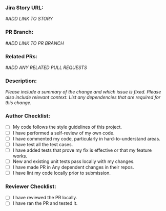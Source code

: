 ### Jira Story URL: 
_#ADD LINK TO STORY_

### PR Branch: 
_#ADD LINK TO PR BRANCH_

### Related PRs:
_#ADD ANY RELATED PULL REQUESTS_

### Description:
_Please include a summary of the change and which issue is fixed._
_Please also include relevant context._
_List any dependencies that are required for this change._

### Author Checklist:
- [ ] My code follows the style guidelines of this project.
- [ ] I have performed a self-review of my own code.
- [ ] I have commented my code, particularly in hard-to-understand areas.
- [ ] I have test all the test cases.
- [ ] I have added tests that prove my fix is effective or that my feature works.
- [ ] New and existing unit tests pass locally with my changes.
- [ ] I have made PR in Any dependent changes in their repos.
- [ ] I have lint my code locally prior to submission.

### Reviewer Checklist:
- [ ] I have reviewed the PR locally.
- [ ] I have ran the PR and tested it.